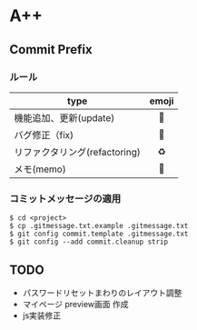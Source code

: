 # A++

## Commit Prefix

### ルール
| type                  | emoji |
|-----------------------|:-----:|
| 機能追加、更新(update)       |  🔧   |
| バグ修正（fix)             |  🐛   |
| リファクタリング(refactoring) |  ♻️   |
| メモ(memo)              |  📝   |

### コミットメッセージの適用
```shell
$ cd <project>
$ cp .gitmessage.txt.example .gitmessage.txt
$ git config commit.template .gitmessage.txt
$ git config --add commit.cleanup strip
```


## TODO
- パスワードリセットまわりのレイアウト調整
- マイページ preview画面 作成
- js実装修正